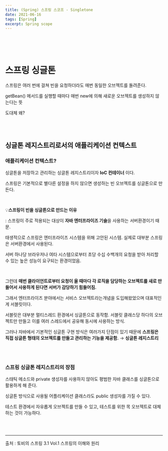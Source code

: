 ```yaml
---
title: (Spring) 스프링 스코프 - Singletone
date: 2021-06-16
tags: [Spring]
excerpt: Spring scope
---
```


<br/>
<br/>
<br/>

# 스프링 싱글톤


스프링은 여러 번에 걸쳐 빈을 요청하더라도 매번 동일한 오브젝트를 돌려준다. 

getBean() 메서드를 실행할 때마다 매번 new에 의해 새로운 오브젝트를 생성하지 않는다는 뜻 

도대체 왜?

<br/>
<br/>

## 싱글톤 레지스트리로서의 애플리케이션 컨텍스트

### 애플리케이션 컨텍스트?

싱글톤을 저장하고 관리하는 싱글톤 레지스트리이자 **IoC 컨테이너** 이다.

스프링은 기본적으로 별다른 설정을 하지 않으면 생성하는 빈 오브젝트를 싱글톤으로 만든다.

<br/>

💡**스프링이 빈을 싱글톤으로 만드는 이유**

: 스프링이 주로 적용되는 대상이 **자바 엔터프라이즈 기술**을 사용하는 서버환경이기 때문.

태생적으로 스프링은 엔터프라이즈 시스템을 위해 고안된 시스템.  실제로 대부분 스프링은 서버환경에서 사용된다.

 서버 하나당 브라우저나 여타 시스템으로부터 초당 수십 수백개의 요청을 받아 처리할 수 있는 높은 성능이 요구되는 환경이었음.

 <br/>

그런데 **매번 클라이언트로부터 요청이 올 때마다 각 로직을 담당하는 오브젝트를 새로 만들어서 사용하게 된다면 서버가 감당하기 힘들어짐.**

그래서 엔터프라이즈 분야에서는 서비스 오브젝트라는개념을 도입해왔었으며 대표적인게 서블릿이다.

서블릿은 대부분 멀티스레드 환경에서 싱글톤으로 동작함. 서블릿 클래스당 하다의 오브젝트만 만들고 이를 여러 스레드에서 공유해 동시에 사용하는 방식.

그러나 자바에서 기본적인 싱글톤 구현 방식은 여러가지 단점이 있기 때문에 **스프링은 직접 싱글톤 형태의 오브젝트를 만들고 관리하는 기능을 제공함.** → **싱글톤 레지스트리**

<br/>
<br/>

### **스프링** **싱글톤 레지스트리의 장점**

스태틱 메소드와 private 생성자를 사용하지 않아도 평범한 자바 클래스를 싱글톤으로 활용하게 해 준다.

싱글톤 방식으로 사용될 어플리케이션 클래스라도 public 생성자를 가질 수 있다.

테스트 환경에서 자유롭게 오브젝트를 만들 수 있고, 테스트를 위한 목 오브젝트로 대체하는 것이 가능하다.

<br/>
<br/>

---


출처 : 토비의 스프링 3.1 Vol.1 스프링의 이해와 원리